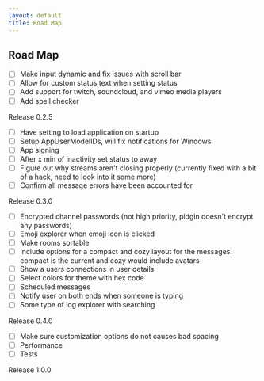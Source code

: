 ```yaml
---
layout: default
title: Road Map
---
```


## Road Map

- [ ] Make input dynamic and fix issues with scroll bar
- [ ] Allow for custom status text when setting status
- [ ] Add support for twitch, soundcloud, and vimeo media players
- [ ] Add spell checker

Release 0.2.5

- [ ] Have setting to load application on startup
- [ ] Setup AppUserModelIDs, will fix notifications for Windows
- [ ] App signing
- [ ] After x min of inactivity set status to away
- [ ] Figure out why streams aren't closing properly (currently fixed with a bit of a hack, need to look into it some more)
- [ ] Confirm all message errors have been accounted for

Release 0.3.0

- [ ] Encrypted channel passwords (not high priority, pidgin doesn't encrypt any passwords)
- [ ] Emoji explorer when emoji icon is clicked
- [ ] Make rooms sortable
- [ ] Include options for a compact and cozy layout for the messages. compact is the current and cozy would include avatars
- [ ] Show a users connections in user details
- [ ] Select colors for theme with hex code
- [ ] Scheduled messages
- [ ] Notify user on both ends when someone is typing
- [ ] Some type of log explorer with searching

Release 0.4.0

- [ ] Make sure customization options do not causes bad spacing
- [ ] Performance
- [ ] Tests

Release 1.0.0
